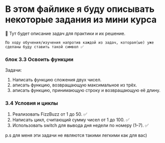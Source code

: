 # В этом файлике я буду описывать некоторые задания из мини курса

🚀 Тут будет описание задач для практики и их решение.

    По ходу обучения/изучения напротив каждой из задач, которая(ые) уже сделаны буду ставить такой символ ✅

### блок 3.3 Освоить функции
Задачи:
1. Написать функцию сложения двух чисел.
2. аписать функцию, возвращающую максимальное из трёх.
3. аписать функцию, принимающую строку и возвращающую её длину. 



### 3.4 Условия и циклы

1. Реализовать FizzBuzz от 1 до 50.  ✅  
2. Написать цикл, считающий сумму чисел от 1 до 100. ✅ 
3. Использовать switch для вывода дня недели по номеру (1–7). ✅ 

p.s для меня эти задачи не являются такими легкими как для вас)


